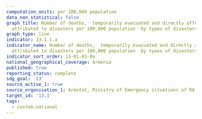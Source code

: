```yaml
---
computation_units: per 100,000 population
data_non_statistical: false
graph_title: Number of deaths,  temporarily evacuated and directly affected persons
  attributed to disasters per 100,000 population  by types of disasters
graph_type: line
indicator: 13.1.1.a
indicator_name: Number of deaths,  temporarily evacuated and directly affected persons
  attributed to disasters per 100,000 population  by types of disasters
indicator_sort_order: 13-01-01-0a
national_geographical_coverage: Armenia
published: true
reporting_status: complete
sdg_goal: '13'
source_active_1: true
source_organisation_1: Armstat, Ministry of Emergency situations of RA
target_id: '13.1'
tags:
  - custom.national
---
```

